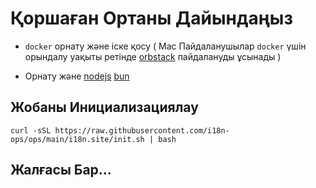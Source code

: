 # Қоршаған Ортаны Дайындаңыз

* `docker` орнату және іске қосу ( Mac Пайдаланушылар `docker` үшін орындалу уақыты ретінде [orbstack](https://orbstack.dev) пайдалануды ұсынады )

* Орнату және [nodejs](https://nodejs.org/en/download/package-manager) [bun](https://bun.sh/docs/installation)

## Жобаны Инициализациялау

```
curl -sSL https://raw.githubusercontent.com/i18n-ops/ops/main/i18n.site/init.sh | bash
```

## Жалғасы Бар…